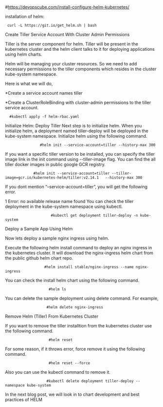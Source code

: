 #https://devopscube.com/install-configure-helm-kubernetes/


installation of helm: 

     curl -L https://git.io/get_helm.sh | bash
     
Create Tiller Service Account With Cluster Admin Permissions

Tiller is the server component for helm. Tiller will be present in the kubernetes cluster and the helm client talks to it for deploying applications using helm charts.

Helm will be managing your cluster resources. So we need to add necessary permissions to the tiller components which resides in the cluster kube-system namespace.

Here is what we will do,

*Create a service account names tiller

*Create a ClusterRoleBinding with cluster-admin permissions to the tiller service account.

      #kubectl apply -f helm-rbac.yaml
      
 Initialize Helm: Deploy Tiller
Next step is to initialize helm. When you initialize helm, a deployment named tiller-deploy will be deployed in the kube-system namespace.
Initialize helm using the following command.

                    #helm init --service-account=tiller --history-max 300

If you want a specific tiller version to be installed, you can specify the tiller image link in the init command using --tiller-image flag. You can find the all tiller docker images in public google GCR registry.

                 #helm init --service-account=tiller --tiller-image=gcr.io/kubernetes-helm/tiller:v2.14.1   --history-max 300
                 
 
        
If you dont mention “–service-account=tiller”, you will get the following error.

1
Error: no available release name found
You can check the tiller deployment in the kube-system namespace using kubectl.


                         #kubectl get deployment tiller-deploy -n kube-system

Deploy a Sample App Using Helm

Now lets deploy a sample nginx ingress using helm.

Execute the following helm install command to deploy an nginx ingress in the kubernetes cluster. It will download the nginx-ingress helm chart from the public github helm chart repo.


                      #helm install stable/nginx-ingress --name nginx-ingress

You can check the install helm chart using the following command.

                        #helm ls

You can delete the sample deployment using delete command. For example,


                       #helm delete nginx-ingress

Remove Helm (Tiller) From Kubernetes Cluster

If you want to remove the tiller installtion from the kubernetes cluster use the following command.

                        #helm reset

For some reason, if it throws error, force remove it using the following command.


                        #helm reset --force

Also you can use the kubectl command to remove it.


                       #kubectl delete deployment tiller-deploy --namespace kube-system


In the next blog post, we will look in to chart development and best practices of HELM

